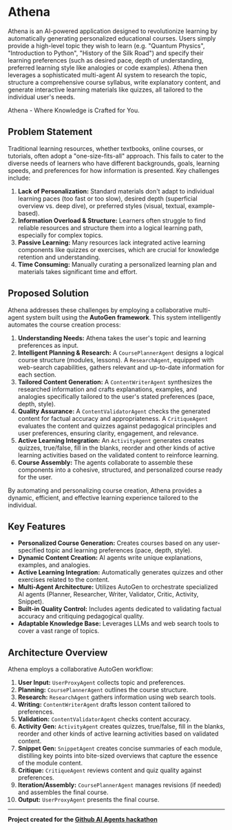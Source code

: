 # Athena

Athena is an AI-powered application designed to revolutionize learning by automatically generating personalized educational courses. Users simply provide a high-level topic they wish to learn (e.g. "Quantum Physics", "Introduction to Python", "History of the Silk Road") and specify their learning preferences (such as desired pace, depth of understanding, preferred learning style like analogies or code examples). Athena then leverages a sophisticated multi-agent AI system to research the topic, structure a comprehensive course syllabus, write explanatory content, and generate interactive learning materials like quizzes, all tailored to the individual user's needs.

Athena - Where Knowledge is Crafted for You.

## Problem Statement

Traditional learning resources, whether textbooks, online courses, or tutorials, often adopt a "one-size-fits-all" approach. This fails to cater to the diverse needs of learners who have different backgrounds, goals, learning speeds, and preferences for how information is presented. Key challenges include:

1.  **Lack of Personalization:** Standard materials don't adapt to individual learning paces (too fast or too slow), desired depth (superficial overview vs. deep dive), or preferred styles (visual, textual, example-based).
2.  **Information Overload & Structure:** Learners often struggle to find reliable resources and structure them into a logical learning path, especially for complex topics.
3.  **Passive Learning:** Many resources lack integrated active learning components like quizzes or exercises, which are crucial for knowledge retention and understanding.
4.  **Time Consuming:** Manually curating a personalized learning plan and materials takes significant time and effort.

## Proposed Solution

Athena addresses these challenges by employing a collaborative multi-agent system built using the **AutoGen framework**. This system intelligently automates the course creation process:

1.  **Understanding Needs:** Athena takes the user's topic and learning preferences as input.
2.  **Intelligent Planning & Research:** A `CoursePlannerAgent` designs a logical course structure (modules, lessons). A `ResearchAgent`, equipped with web-search capabilities, gathers relevant and up-to-date information for each section.
3.  **Tailored Content Generation:** A `ContentWriterAgent` synthesizes the researched information and crafts explanations, examples, and analogies specifically tailored to the user's stated preferences (pace, depth, style).
4.  **Quality Assurance:** A `ContentValidatorAgent` checks the generated content for factual accuracy and appropriateness. A `CritiqueAgent` evaluates the content and quizzes against pedagogical principles and user preferences, ensuring clarity, engagement, and relevance.
5.  **Active Learning Integration:** An `ActivityAgent` generates creates quizzes, true/false, fill in the blanks, reorder and other kinds of active learning activities based on the validated content to reinforce learning.
6.  **Course Assembly:** The agents collaborate to assemble these components into a cohesive, structured, and personalized course ready for the user.

By automating and personalizing course creation, Athena provides a dynamic, efficient, and effective learning experience tailored to the individual.

## Key Features

* **Personalized Course Generation:** Creates courses based on any user-specified topic and learning preferences (pace, depth, style).
* **Dynamic Content Creation:** AI agents write unique explanations, examples, and analogies.
* **Active Learning Integration:** Automatically generates quizzes and other exercises related to the content.
* **Multi-Agent Architecture:** Utilizes AutoGen to orchestrate specialized AI agents (Planner, Researcher, Writer, Validator, Critic, Activity, Snippet).
* **Built-in Quality Control:** Includes agents dedicated to validating factual accuracy and critiquing pedagogical quality.
* **Adaptable Knowledge Base:** Leverages LLMs and web search tools to cover a vast range of topics.

## Architecture Overview

Athena employs a collaborative AutoGen workflow:

1.  **User Input:** `UserProxyAgent` collects topic and preferences.
2.  **Planning:** `CoursePlannerAgent` outlines the course structure.
3.  **Research:** `ResearchAgent` gathers information using web search tools.
4.  **Writing:** `ContentWriterAgent` drafts lesson content tailored to preferences.
5.  **Validation:** `ContentValidatorAgent` checks content accuracy.
6.  **Activity Gen:** `ActivityAgent` creates quizzes, true/false, fill in the blanks, reorder and other kinds of active learning activities based on validated content.
7.  **Snippet Gen:** `SnippetAgent` creates concise summaries of each module, distilling key points into bite-sized overviews that capture the essence of the module content.
8.  **Critique:** `CritiqueAgent` reviews content and quiz quality against preferences.
9.  **Iteration/Assembly:** `CoursePlannerAgent` manages revisions (if needed) and assembles the final course.
10. **Output:** `UserProxyAgent` presents the final course.

---

**Project created for the [Github AI Agents hackathon](https://microsoft.github.io/AI_Agents_Hackathon/)**